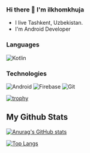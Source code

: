 ### Hi there 👋 I'm ilkhomkhuja
- I live Tashkent, Uzbekistan.
- I'm Android Developer

### Languages
<b></b>
![Kotlin](https://img.shields.io/badge/-Kotlin-4B4F59?style=plastic&logo=Kotlin)
<!-- ![Java](https://img.shields.io/badge/-Java-4B4F59?style=for-the-badge&logo=Java) -->

### Technologies
![Android](https://img.shields.io/badge/-Android-4B4F59?style=plastic&logo=Android)
![Firebase](https://img.shields.io/badge/-Firebase-4B4F59?style=plastic&logo=Firebase)
![Git](https://img.shields.io/badge/-Git-4B4F59?style=plastic&logo=Git)
<!--
**Ilhom0549/Ilhom0549** is a ✨ _special_ ✨ repository because its `README.md` (this file) appears on your GitHub profile.


Here are some ideas to get you started:

- 🔭 I’m currently working on ...
- 🌱 I’m currently learning ...
- 👯 I’m looking to collaborate on ...
- 🤔 I’m looking for help with ...
- 💬 Ask me about ...
- 📫 How to reach me: ...
- 😄 Pronouns: ...
- ⚡ Fun fact: ...
-->


[![trophy](https://github-profile-trophy.vercel.app/?username=Ilhom0549&theme=flat&margin-w=10)](https://github.com/ryo-ma/github-profile-trophy)

## My Github Stats
[![Anurag's GitHub stats](https://github-readme-stats.vercel.app/api?username=Ilhom0549&hide=contribs,prs&count_private=true&show_icons=true)](https://github.com/anuraghazra/github-readme-stats) 


<!-- ### Languages and Tools
<p align="left"> <a href="https://developer.android.com" target="_blank"> <img src="https://raw.githubusercontent.com/devicons/devicon/master/icons/android/android-original-wordmark.svg" alt="android" width="40" height="40"/> </a> <a href="https://kotlinlang.org" target="_blank"> <img src="https://www.vectorlogo.zone/logos/kotlinlang/kotlinlang-icon.svg" alt="kotlin" width="40" height="40"/> </a> </p> -->

[![Top Langs](https://github-readme-stats.vercel.app/api/top-langs/?username=Ilhom0549&layout=compact)](https://github.com/anuraghazra/github-readme-stats)



<!-- ![Android](https://media.giphy.com/media/llarwdtFqG63IlqUR1/giphy.gif) -->
